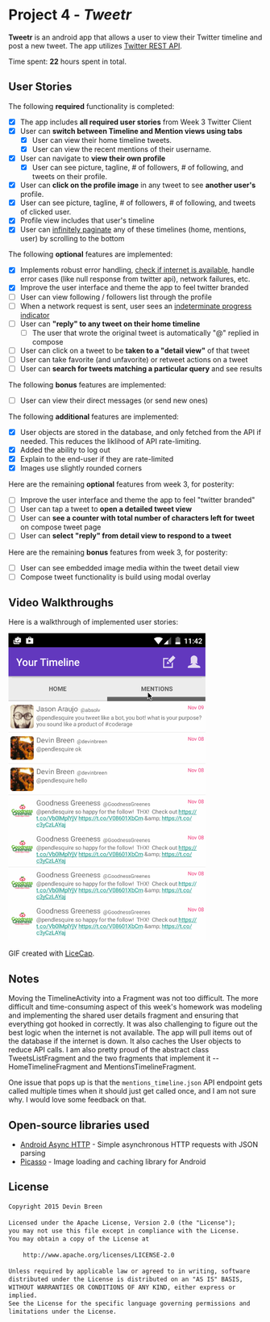 # Project 4 - *Tweetr*

**Tweetr** is an android app that allows a user to view their Twitter timeline and post a new tweet. The app utilizes [Twitter REST API](https://dev.twitter.com/rest/public).

Time spent: **22** hours spent in total.

## User Stories


The following **required** functionality is completed:

* [x] The app includes **all required user stories** from Week 3 Twitter Client
* [x] User can **switch between Timeline and Mention views using tabs**
  * [x] User can view their home timeline tweets.
  * [x] User can view the recent mentions of their username.
* [x] User can navigate to **view their own profile**
  * [x] User can see picture, tagline, # of followers, # of following, and tweets on their profile.
* [x] User can **click on the profile image** in any tweet to see **another user's** profile.
 * [x] User can see picture, tagline, # of followers, # of following, and tweets of clicked user.
 * [x] Profile view includes that user's timeline
* [x] User can [infinitely paginate](http://guides.codepath.com/android/Endless-Scrolling-with-AdapterViews) any of these timelines (home, mentions, user) by scrolling to the bottom

The following **optional** features are implemented:

* [x] Implements robust error handling, [check if internet is available](http://guides.codepath.com/android/Sending-and-Managing-Network-Requests#checking-for-network-connectivity), handle error cases (like null response from twitter api), network failures, etc.
* [x] Improve the user interface and theme the app to feel twitter branded
* [ ] User can view following / followers list through the profile
* [ ] When a network request is sent, user sees an [indeterminate progress indicator](http://guides.codepath.com/android/Handling-ProgressBars#progress-within-actionbar)
* [ ] User can **"reply" to any tweet on their home timeline**
  * [ ] The user that wrote the original tweet is automatically "@" replied in compose
* [ ] User can click on a tweet to be **taken to a "detail view"** of that tweet
 * [ ] User can take favorite (and unfavorite) or retweet actions on a tweet
* [ ] User can **search for tweets matching a particular query** and see results

The following **bonus** features are implemented:

* [ ] User can view their direct messages (or send new ones)

The following **additional** features are implemented:

* [x] User objects are stored in the database, and only fetched from the API if needed. This reduces the liklihood of API rate-limiting.
* [x] Added the ability to log out
* [x] Explain to the end-user if they are rate-limited
* [x] Images use slightly rounded corners

Here are the remaining **optional** features from week 3, for posterity: 

* [ ] Improve the user interface and theme the app to feel "twitter branded"
* [ ] User can tap a tweet to **open a detailed tweet view**
* [ ] User can **see a counter with total number of characters left for tweet** on compose tweet page
* [ ] User can **select "reply" from detail view to respond to a tweet**

Here are the remaining **bonus** features from week 3, for posterity:

* [ ] User can see embedded image media within the tweet detail view
* [ ] Compose tweet functionality is build using modal overlay

## Video Walkthroughs

Here is a walkthrough of implemented user stories:

<img src='https://github.com/ometa/codepath-week4-project/blob/master/demo/walkthrough.gif' title='Video Walkthrough 1' width='' alt='Video Walkthrough 1' />

GIF created with [LiceCap](http://www.cockos.com/licecap/).

## Notes

Moving the TimelineActivity into a Fragment was not too difficult. The more difficult and time-consuming aspect of this week's homework was modeling and implementing the shared user details fragment and ensuring that everything got hooked in correctly.  It was also challenging to figure out the best logic when the internet is not available.  The app will pull items out of the database if the internet is down.  It also caches the User objects to reduce API calls.  I am also pretty proud of the abstract class TweetsListFragment and the two fragments that implement it -- HomeTimelineFragment and MentionsTimelineFragment.

One issue that pops up is that the `mentions_timeline.json` API endpoint gets called multiple times when it should just get called once, and I am not sure why.  I would love some feedback on that.

## Open-source libraries used

- [Android Async HTTP](https://github.com/loopj/android-async-http) - Simple asynchronous HTTP requests with JSON parsing
- [Picasso](http://square.github.io/picasso/) - Image loading and caching library for Android

## License

    Copyright 2015 Devin Breen
    
    Licensed under the Apache License, Version 2.0 (the "License");
    you may not use this file except in compliance with the License.
    You may obtain a copy of the License at

        http://www.apache.org/licenses/LICENSE-2.0

    Unless required by applicable law or agreed to in writing, software
    distributed under the License is distributed on an "AS IS" BASIS,
    WITHOUT WARRANTIES OR CONDITIONS OF ANY KIND, either express or implied.
    See the License for the specific language governing permissions and
    limitations under the License.
